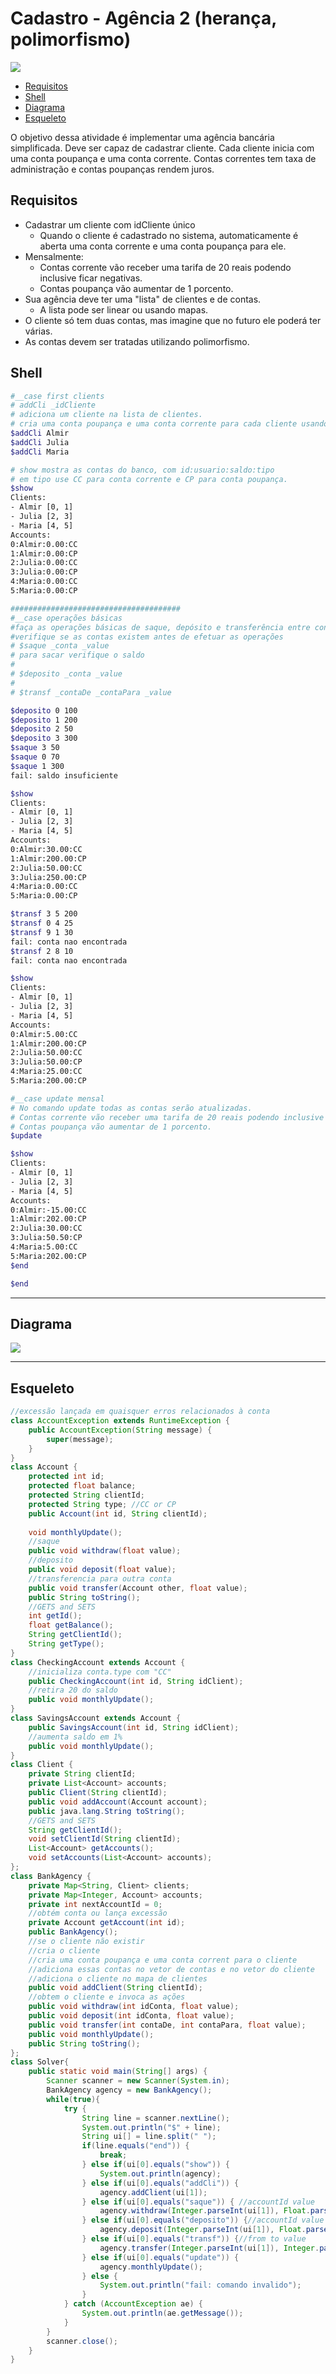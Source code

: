 # Cadastro - Agência 2 (herança, polimorfismo)
![](capa.jpg)

<!--TOC_BEGIN-->
- [Requisitos](#requisitos)
- [Shell](#shell)
- [Diagrama](#diagrama)
- [Esqueleto](#esqueleto)
<!--TOC_END-->

O objetivo dessa atividade é implementar uma agência bancária simplificada. Deve ser capaz de cadastrar cliente. Cada cliente inicia com uma conta poupança e uma conta corrente. Contas correntes tem taxa de administração e contas poupanças rendem juros.

## Requisitos

- Cadastrar um cliente com idCliente único
    - Quando o cliente é cadastrado no sistema, automaticamente é aberta uma conta corrente e uma conta poupança para ele.
- Mensalmente:
    - Contas corrente vão receber uma tarifa de 20 reais podendo inclusive ficar negativas.
    - Contas poupança vão aumentar de 1 porcento.
- Sua agência deve ter uma "lista" de clientes e de contas.
    - A lista pode ser linear ou usando mapas.
- O cliente só tem duas contas, mas imagine que no futuro ele poderá ter várias.
- As contas devem ser tratadas utilizando polimorfismo.


## Shell

```bash
#__case first clients
# addCli _idCliente
# adiciona um cliente na lista de clientes.
# cria uma conta poupança e uma conta corrente para cada cliente usando numeração de forma sequencial.
$addCli Almir
$addCli Julia
$addCli Maria

# show mostra as contas do banco, com id:usuario:saldo:tipo
# em tipo use CC para conta corrente e CP para conta poupança.
$show
Clients:
- Almir [0, 1]
- Julia [2, 3]
- Maria [4, 5]
Accounts:
0:Almir:0.00:CC
1:Almir:0.00:CP
2:Julia:0.00:CC
3:Julia:0.00:CP
4:Maria:0.00:CC
5:Maria:0.00:CP

######################################
#__case operações básicas
#faça as operações básicas de saque, depósito e transferência entre contas
#verifique se as contas existem antes de efetuar as operações
# $saque _conta _value
# para sacar verifique o saldo
#
# $deposito _conta _value
#
# $transf _contaDe _contaPara _value

$deposito 0 100
$deposito 1 200
$deposito 2 50
$deposito 3 300
$saque 3 50
$saque 0 70
$saque 1 300
fail: saldo insuficiente

$show
Clients:
- Almir [0, 1]
- Julia [2, 3]
- Maria [4, 5]
Accounts:
0:Almir:30.00:CC
1:Almir:200.00:CP
2:Julia:50.00:CC
3:Julia:250.00:CP
4:Maria:0.00:CC
5:Maria:0.00:CP

$transf 3 5 200
$transf 0 4 25
$transf 9 1 30
fail: conta nao encontrada
$transf 2 8 10
fail: conta nao encontrada

$show
Clients:
- Almir [0, 1]
- Julia [2, 3]
- Maria [4, 5]
Accounts:
0:Almir:5.00:CC
1:Almir:200.00:CP
2:Julia:50.00:CC
3:Julia:50.00:CP
4:Maria:25.00:CC
5:Maria:200.00:CP

#__case update mensal
# No comando update todas as contas serão atualizadas.
# Contas corrente vão receber uma tarifa de 20 reais podendo inclusive ficar negativas.
# Contas poupança vão aumentar de 1 porcento.
$update

$show
Clients:
- Almir [0, 1]
- Julia [2, 3]
- Maria [4, 5]
Accounts:
0:Almir:-15.00:CC
1:Almir:202.00:CP
2:Julia:30.00:CC
3:Julia:50.50:CP
4:Maria:5.00:CC
5:Maria:202.00:CP
$end

$end

```

***
## Diagrama

![](diagrama.png)

***
## Esqueleto
<!--FILTER Solver.java java-->
```java
//excessão lançada em quaisquer erros relacionados à conta
class AccountException extends RuntimeException {
    public AccountException(String message) {
        super(message);
    }
}
class Account {
    protected int id;
    protected float balance;
    protected String clientId;
    protected String type; //CC or CP
    public Account(int id, String clientId);
    
    void monthlyUpdate();
    //saque
    public void withdraw(float value);
    //deposito
    public void deposit(float value);
    //transferencia para outra conta
    public void transfer(Account other, float value);
    public String toString();
    //GETS and SETS
    int getId();
    float getBalance();
    String getClientId();
    String getType();
}
class CheckingAccount extends Account {
    //inicializa conta.type com "CC"
    public CheckingAccount(int id, String idClient);
    //retira 20 do saldo
    public void monthlyUpdate();
}
class SavingsAccount extends Account {
    public SavingsAccount(int id, String idClient);
    //aumenta saldo em 1%
    public void monthlyUpdate();
}
class Client {
    private String clientId;
    private List<Account> accounts;
    public Client(String clientId);
    public void addAccount(Account account);
    public java.lang.String toString();
    //GETS and SETS
    String getClientId();
    void setClientId(String clientId);
    List<Account> getAccounts();
    void setAccounts(List<Account> accounts);
};
class BankAgency {
    private Map<String, Client> clients;
    private Map<Integer, Account> accounts;
    private int nextAccountId = 0;
    //obtém conta ou lança excessão
    private Account getAccount(int id);
    public BankAgency();
    //se o cliente não existir
    //cria o cliente
    //cria uma conta poupança e uma conta corrent para o cliente
    //adiciona essas contas no vetor de contas e no vetor do cliente
    //adiciona o cliente no mapa de clientes
    public void addClient(String clientId);
    //obtem o cliente e invoca as ações
    public void withdraw(int idConta, float value);
    public void deposit(int idConta, float value);
    public void transfer(int contaDe, int contaPara, float value);
    public void monthlyUpdate();
    public String toString();
};
class Solver{
    public static void main(String[] args) {
        Scanner scanner = new Scanner(System.in);
        BankAgency agency = new BankAgency();
        while(true){
            try {
                String line = scanner.nextLine();
                System.out.println("$" + line);
                String ui[] = line.split(" ");
                if(line.equals("end")) {
                    break;
                } else if(ui[0].equals("show")) {
                    System.out.println(agency);
                } else if(ui[0].equals("addCli")) {
                    agency.addClient(ui[1]);
                } else if(ui[0].equals("saque")) { //accountId value
                    agency.withdraw(Integer.parseInt(ui[1]), Float.parseFloat(ui[2]));
                } else if(ui[0].equals("deposito")) {//accountId value
                    agency.deposit(Integer.parseInt(ui[1]), Float.parseFloat(ui[2]));
                } else if(ui[0].equals("transf")) {//from to value
                    agency.transfer(Integer.parseInt(ui[1]), Integer.parseInt(ui[2]), Float.parseFloat(ui[3]));
                } else if(ui[0].equals("update")) {
                    agency.monthlyUpdate();
                } else {
                    System.out.println("fail: comando invalido");
                }
            } catch (AccountException ae) {
                System.out.println(ae.getMessage());
            }
        }
        scanner.close();
    }
}
```
<!--FILTER_END-->

